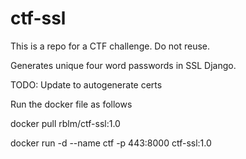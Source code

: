 # ctf-ssl
This is a repo for a CTF challenge. Do not reuse.

Generates unique four word passwords in SSL Django.

TODO: Update to autogenerate certs

Run the docker file as follows

docker pull rblm/ctf-ssl:1.0

docker run -d --name ctf -p 443:8000 ctf-ssl:1.0
